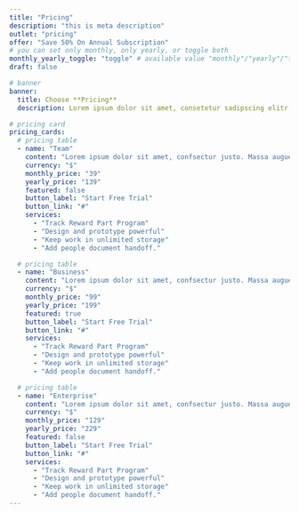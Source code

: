 ```yaml
---
title: "Pricing"
description: "this is meta description"
outlet: "pricing"
offer: "Save 50% On Annual Subscription"
# you can set only monthly, only yearly, or toggle both
monthly_yearly_toggle: "toggle" # available value "monthly"/"yearly"/"toggle"
draft: false

# banner
banner:
  title: Choose **Pricing**
  description: Lorem ipsum dolor sit amet, consetetur sadipscing elitr, sed diam nonumy eirmod tempor invidunt ut labore et dolore magna aliquyam erat sed.

# pricing card
pricing_cards:
  # pricing table
  - name: "Team"
    content: "Lorem ipsum dolor sit amet, confsectur justo. Massa augue neque proin adipisng."
    currency: "$"
    monthly_price: "39"
    yearly_price: "139"
    featured: false
    button_label: "Start Free Trial"
    button_link: "#"
    services:
      - "Track Reward Part Program"
      - "Design and prototype powerful"
      - "Keep work in unlimited storage"
      - "Add people document handoff."

  # pricing table
  - name: "Business"
    content: "Lorem ipsum dolor sit amet, confsectur justo. Massa augue neque proin adipisng."
    currency: "$"
    monthly_price: "99"
    yearly_price: "199"
    featured: true
    button_label: "Start Free Trial"
    button_link: "#"
    services:
      - "Track Reward Part Program"
      - "Design and prototype powerful"
      - "Keep work in unlimited storage"
      - "Add people document handoff."

  # pricing table
  - name: "Enterprise"
    content: "Lorem ipsum dolor sit amet, confsectur justo. Massa augue neque proin adipisng."
    currency: "$"
    monthly_price: "129"
    yearly_price: "229"
    featured: false
    button_label: "Start Free Trial"
    button_link: "#"
    services:
      - "Track Reward Part Program"
      - "Design and prototype powerful"
      - "Keep work in unlimited storage"
      - "Add people document handoff."
---
```

